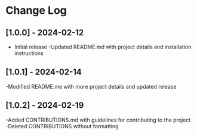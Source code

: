 # Change Log

## [1.0.0] - 2024-02-12
- Initial release
-Updated README.md with project details and installation instructions

## [1.0.1] - 2024-02-14
-Modified README.me with more project details and updated release

## [1.0.2] - 2024-02-19
-Added CONTRIBUTIONS.md with guidelines for contributing to the project
-Deleted CONTRIBUTIONS without formatting